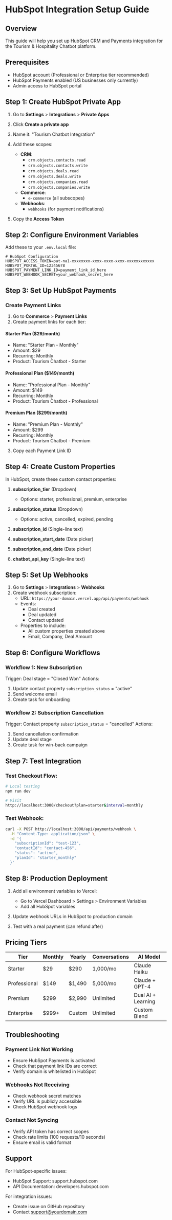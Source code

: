# HubSpot Integration Setup Guide

## Overview
This guide will help you set up HubSpot CRM and Payments integration for the Tourism & Hospitality Chatbot platform.

## Prerequisites
- HubSpot account (Professional or Enterprise tier recommended)
- HubSpot Payments enabled (US businesses only currently)
- Admin access to HubSpot portal

## Step 1: Create HubSpot Private App

1. Go to **Settings** > **Integrations** > **Private Apps**
2. Click **Create a private app**
3. Name it: "Tourism Chatbot Integration"
4. Add these scopes:
   - **CRM**:
     - `crm.objects.contacts.read`
     - `crm.objects.contacts.write`
     - `crm.objects.deals.read`
     - `crm.objects.deals.write`
     - `crm.objects.companies.read`
     - `crm.objects.companies.write`
   - **Commerce**:
     - `e-commerce` (all subscopes)
   - **Webhooks**:
     - `webhooks` (for payment notifications)

5. Copy the **Access Token**

## Step 2: Configure Environment Variables

Add these to your `.env.local` file:

```env
# HubSpot Configuration
HUBSPOT_ACCESS_TOKEN=pat-na1-xxxxxxxx-xxxx-xxxx-xxxx-xxxxxxxxxxxx
HUBSPOT_PORTAL_ID=12345678
HUBSPOT_PAYMENT_LINK_ID=payment_link_id_here
HUBSPOT_WEBHOOK_SECRET=your_webhook_secret_here
```

## Step 3: Set Up HubSpot Payments

### Create Payment Links
1. Go to **Commerce** > **Payment Links**
2. Create payment links for each tier:

#### Starter Plan ($29/month)
- Name: "Starter Plan - Monthly"
- Amount: $29
- Recurring: Monthly
- Product: Tourism Chatbot - Starter

#### Professional Plan ($149/month)
- Name: "Professional Plan - Monthly"
- Amount: $149
- Recurring: Monthly
- Product: Tourism Chatbot - Professional

#### Premium Plan ($299/month)
- Name: "Premium Plan - Monthly"
- Amount: $299
- Recurring: Monthly
- Product: Tourism Chatbot - Premium

3. Copy each Payment Link ID

## Step 4: Create Custom Properties

In HubSpot, create these custom contact properties:

1. **subscription_tier** (Dropdown)
   - Options: starter, professional, premium, enterprise
   
2. **subscription_status** (Dropdown)
   - Options: active, cancelled, expired, pending

3. **subscription_id** (Single-line text)

4. **subscription_start_date** (Date picker)

5. **subscription_end_date** (Date picker)

6. **chatbot_api_key** (Single-line text)

## Step 5: Set Up Webhooks

1. Go to **Settings** > **Integrations** > **Webhooks**
2. Create webhook subscription:
   - URL: `https://your-domain.vercel.app/api/payments/webhook`
   - Events:
     - Deal created
     - Deal updated
     - Contact updated
   - Properties to include:
     - All custom properties created above
     - Email, Company, Deal Amount

## Step 6: Configure Workflows

### Workflow 1: New Subscription
Trigger: Deal stage = "Closed Won"
Actions:
1. Update contact property `subscription_status` = "active"
2. Send welcome email
3. Create task for onboarding

### Workflow 2: Subscription Cancellation
Trigger: Contact property `subscription_status` = "cancelled"
Actions:
1. Send cancellation confirmation
2. Update deal stage
3. Create task for win-back campaign

## Step 7: Test Integration

### Test Checkout Flow:
```bash
# Local testing
npm run dev

# Visit
http://localhost:3000/checkout?plan=starter&interval=monthly
```

### Test Webhook:
```bash
curl -X POST http://localhost:3000/api/payments/webhook \
  -H "Content-Type: application/json" \
  -d '{
    "subscriptionId": "test-123",
    "contactId": "contact-456",
    "status": "active",
    "planId": "starter_monthly"
  }'
```

## Step 8: Production Deployment

1. Add all environment variables to Vercel:
   - Go to Vercel Dashboard > Settings > Environment Variables
   - Add all HubSpot variables

2. Update webhook URLs in HubSpot to production domain

3. Test with a real payment (can refund after)

## Pricing Tiers

| Tier | Monthly | Yearly | Conversations | AI Model |
|------|---------|--------|--------------|----------|
| Starter | $29 | $290 | 1,000/mo | Claude Haiku |
| Professional | $149 | $1,490 | 5,000/mo | Claude + GPT-4 |
| Premium | $299 | $2,990 | Unlimited | Dual AI + Learning |
| Enterprise | $999+ | Custom | Unlimited | Custom Blend |

## Troubleshooting

### Payment Link Not Working
- Ensure HubSpot Payments is activated
- Check that payment link IDs are correct
- Verify domain is whitelisted in HubSpot

### Webhooks Not Receiving
- Check webhook secret matches
- Verify URL is publicly accessible
- Check HubSpot webhook logs

### Contact Not Syncing
- Verify API token has correct scopes
- Check rate limits (100 requests/10 seconds)
- Ensure email is valid format

## Support

For HubSpot-specific issues:
- HubSpot Support: support.hubspot.com
- API Documentation: developers.hubspot.com

For integration issues:
- Create issue on GitHub repository
- Contact support@yourdomain.com